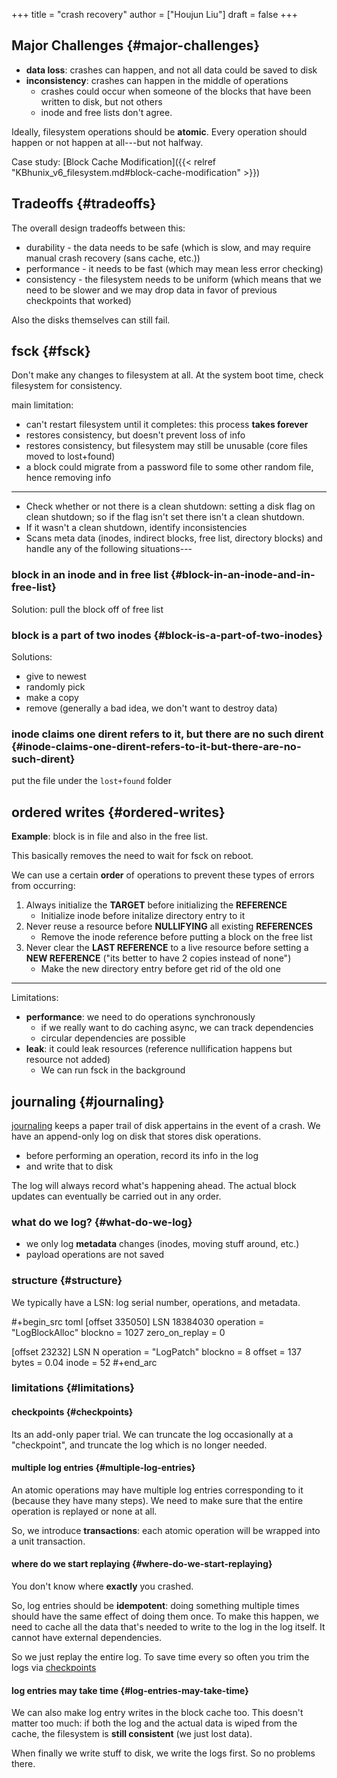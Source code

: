 +++
title = "crash recovery"
author = ["Houjun Liu"]
draft = false
+++

## Major Challenges {#major-challenges}

-   **data loss**: crashes can happen, and not all data could be saved to disk
-   **inconsistency**: crashes can happen in the middle of operations
    -   crashes could occur when someone of the blocks that have been written to disk, but not others
    -   inode and free lists don't agree.

Ideally, filesystem operations should be **atomic**. Every operation should happen or not happen at all---but not halfway.

Case study: [Block Cache Modification]({{< relref "KBhunix_v6_filesystem.md#block-cache-modification" >}})


## Tradeoffs {#tradeoffs}

The overall design tradeoffs between this:

-   durability - the data needs to be safe (which is slow, and may require manual crash recovery (sans cache, etc.))
-   performance - it needs to be fast (which may mean less error checking)
-   consistency - the filesystem needs to be uniform (which means that we need to be slower and we may drop data in favor of previous checkpoints that worked)

Also the disks themselves can still fail.


## fsck {#fsck}

Don't make any changes to filesystem at all. At the system boot time, check filesystem for consistency.

main limitation:

-   can't restart filesystem until it completes: this process ****takes forever****
-   restores consistency, but doesn't prevent loss of info
-   restores consistency, but filesystem may still be unusable (core files moved to lost+found)
-   a block could migrate from a password file to some other random file, hence removing info

---

-   Check whether or not there is a clean shutdown: setting a disk flag on clean shutdown; so if the flag isn't set there isn't a clean shutdown.
-   If it wasn't a clean shutdown, identify inconsistencies
-   Scans meta data (inodes, indirect blocks, free list, directory blocks) and handle any of the following situations---


### block in an inode and in free list {#block-in-an-inode-and-in-free-list}

Solution: pull the block off of free list


### block is a part of two inodes {#block-is-a-part-of-two-inodes}

Solutions:

-   give to newest
-   randomly pick
-   make a copy
-   remove (generally a bad idea, we don't want to destroy data)


### inode claims one dirent refers to it, but there are no such dirent {#inode-claims-one-dirent-refers-to-it-but-there-are-no-such-dirent}

put the file under the `lost+found` folder


## ordered writes {#ordered-writes}

****Example****: block is in file and also in the free list.

This basically removes the need to wait for fsck on reboot.

We can use a certain **order** of operations to prevent these types of errors from occurring:

1.  Always initialize the **TARGET** before initializing the **REFERENCE**
    -   Initialize inode before initalize directory entry to it
2.  Never reuse a resource before **NULLIFYING** all existing ****REFERENCES****
    -   Remove the inode reference before putting a block on the free list
3.  Never clear the ****LAST REFERENCE**** to a live resource before setting a ****NEW REFERENCE**** ("its better to have 2 copies instead of none")
    -   Make the new directory entry before get rid of the old one

---

Limitations:

-   **performance**: we need to do operations synchronously
    -   if we really want to do caching async, we can track dependencies
    -   circular dependencies are possible
-   ****leak****: it could leak resources (reference nullification happens but resource not added)
    -   We can run fsck in the background


## journaling {#journaling}

[journaling](#journaling) keeps a paper trail of disk appertains in the event of a crash. We have an append-only log on disk that stores disk operations.

-   before performing an operation, record its info in the log
-   and write that to disk

The log will always record what's happening ahead. The actual block updates can eventually be carried out in any order.


### what do we log? {#what-do-we-log}

-   we only log **metadata** changes (inodes, moving stuff around, etc.)
-   payload operations are not saved


### structure {#structure}

We typically have a LSN: log serial number, operations, and metadata.

\#+begin_src toml
[offset 335050]
LSN 18384030
operation = "LogBlockAlloc"
blockno = 1027
zero_on_replay = 0

[offset 23232]
LSN N
operation = "LogPatch"
blockno = 8
offset = 137
bytes = 0.04
inode = 52
\#+end_arc


### limitations {#limitations}


#### checkpoints {#checkpoints}

Its an add-only paper trial. We can truncate the log occasionally at a "checkpoint", and truncate the log which is no longer needed.


#### multiple log entries {#multiple-log-entries}

An atomic operations may have multiple log entries corresponding to it (because they have many steps). We need to make sure that the entire operation is replayed or none at all.

So, we introduce **transactions**: each atomic operation will be wrapped into a unit transaction.


#### where do we start replaying {#where-do-we-start-replaying}

You don't know where **exactly** you crashed.

So, log entries should be **idempotent**: doing something multiple times should have the same effect of doing them once. To make this happen, we need to cache all the data that's needed to write to the log in the log itself. It cannot have external dependencies.

So we just replay the entire log. To save time every so often you trim the logs via [checkpoints](#checkpoints)


#### log entries may take time {#log-entries-may-take-time}

We can also make log entry writes in the block cache too. This doesn't matter too much: if both the log and the actual data is wiped from the cache, the filesystem is **still consistent** (we just lost data).

When finally we write stuff to disk, we write the logs first. So no problems there.
